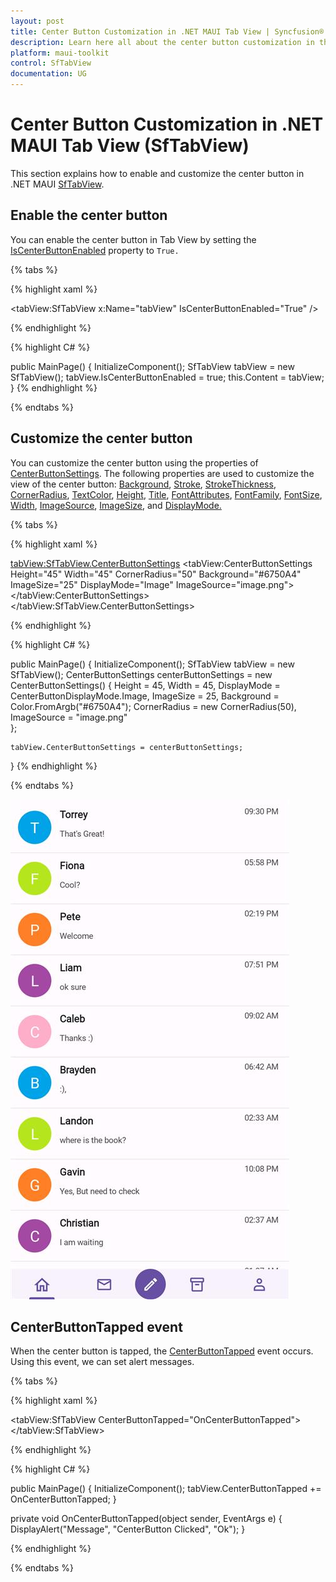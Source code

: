 ```yaml
---
layout: post
title: Center Button Customization in .NET MAUI Tab View | Syncfusion®
description: Learn here all about the center button customization in the Syncfusion® .NET MAUI Tab View(SfTabView) control.
platform: maui-toolkit
control: SfTabView
documentation: UG
---
```


# Center Button Customization in .NET MAUI Tab View (SfTabView)

This section explains how to enable and customize the center button in .NET MAUI [SfTabView](https://help.syncfusion.com/cr/maui-toolkit/Syncfusion.Maui.Toolkit.TabView.SfTabView.html).

## Enable the center button 

You can enable the center button in Tab View by setting the [IsCenterButtonEnabled](https://help.syncfusion.com/cr/maui-toolkit/Syncfusion.Maui.Toolkit.TabView.SfTabView.html#Syncfusion_Maui_Toolkit_TabView_SfTabView_IsCenterButtonEnabled) property to `True.`

{% tabs %}

{% highlight xaml %}

<tabView:SfTabView x:Name="tabView"
                   IsCenterButtonEnabled="True" />

{% endhighlight %}

{% highlight C# %}

public MainPage()
{
    InitializeComponent();
    SfTabView tabView = new SfTabView();
    tabView.IsCenterButtonEnabled = true;
    this.Content = tabView;
}
{% endhighlight %}

{% endtabs %}

## Customize the center button

You can customize the center button using the properties of [CenterButtonSettings](https://help.syncfusion.com/cr/maui-toolkit/Syncfusion.Maui.Toolkit.TabView.CenterButtonSettings.html). The following properties are used to customize the view of the center button: [Background](https://help.syncfusion.com/cr/maui-toolkit/Syncfusion.Maui.Toolkit.TabView.CenterButtonSettings.html#Syncfusion_Maui_Toolkit_TabView_CenterButtonSettings_Background), [Stroke](https://help.syncfusion.com/cr/maui-toolkit/Syncfusion.Maui.Toolkit.TabView.CenterButtonSettings.html#Syncfusion_Maui_Toolkit_TabView_CenterButtonSettings_Stroke), [StrokeThickness](https://help.syncfusion.com/cr/maui-toolkit/Syncfusion.Maui.Toolkit.TabView.CenterButtonSettings.html#Syncfusion_Maui_Toolkit_TabView_CenterButtonSettings_StrokeThickness), [CornerRadius](https://help.syncfusion.com/cr/maui-toolkit/Syncfusion.Maui.Toolkit.TabView.CenterButtonSettings.html#Syncfusion_Maui_Toolkit_TabView_CenterButtonSettings_CornerRadius), [TextColor](https://help.syncfusion.com/cr/maui-toolkit/Syncfusion.Maui.Toolkit.TabView.CenterButtonSettings.html#Syncfusion_Maui_Toolkit_TabView_CenterButtonSettings_TextColor), [Height](https://help.syncfusion.com/cr/maui-toolkit/Syncfusion.Maui.Toolkit.TabView.CenterButtonSettings.html#Syncfusion_Maui_Toolkit_TabView_CenterButtonSettings_Height), [Title](https://help.syncfusion.com/cr/maui-toolkit/Syncfusion.Maui.Toolkit.TabView.CenterButtonSettings.html#Syncfusion_Maui_Toolkit_TabView_CenterButtonSettings_Title), [FontAttributes](https://help.syncfusion.com/cr/maui-toolkit/Syncfusion.Maui.Toolkit.TabView.CenterButtonSettings.html#Syncfusion_Maui_Toolkit_TabView_CenterButtonSettings_FontAttributes), [FontFamily](https://help.syncfusion.com/cr/maui-toolkit/Syncfusion.Maui.Toolkit.TabView.CenterButtonSettings.html#Syncfusion_Maui_Toolkit_TabView_CenterButtonSettings_FontFamily), [FontSize](https://help.syncfusion.com/cr/maui-toolkit/Syncfusion.Maui.Toolkit.TabView.CenterButtonSettings.html#Syncfusion_Maui_Toolkit_TabView_CenterButtonSettings_FontSize), [Width](https://help.syncfusion.com/cr/maui-toolkit/Syncfusion.Maui.Toolkit.TabView.CenterButtonSettings.html#Syncfusion_Maui_Toolkit_TabView_CenterButtonSettings_Width), [ImageSource](https://help.syncfusion.com/cr/maui-toolkit/Syncfusion.Maui.Toolkit.TabView.CenterButtonSettings.html#Syncfusion_Maui_Toolkit_TabView_CenterButtonSettings_ImageSource), [ImageSize](https://help.syncfusion.com/cr/maui-toolkit/Syncfusion.Maui.Toolkit.TabView.CenterButtonSettings.html#Syncfusion_Maui_Toolkit_TabView_CenterButtonSettings_ImageSize), and [DisplayMode.](https://help.syncfusion.com/cr/maui-toolkit/Syncfusion.Maui.Toolkit.TabView.CenterButtonSettings.html#Syncfusion_Maui_Toolkit_TabView_CenterButtonSettings_DisplayMode)

{% tabs %}

{% highlight xaml %}

<tabView:SfTabView.CenterButtonSettings>
  <tabView:CenterButtonSettings Height="45"
                                Width="45"
                                CornerRadius="50"
                                Background="#6750A4"
                                ImageSize="25"
                                DisplayMode="Image"
                                ImageSource="image.png">
  </tabView:CenterButtonSettings>
</tabView:SfTabView.CenterButtonSettings>

{% endhighlight %}

{% highlight C# %}

public MainPage()
{
    InitializeComponent();
    SfTabView tabView = new SfTabView();
    CenterButtonSettings centerButtonSettings = new CenterButtonSettings()
    {
        Height = 45,
        Width = 45,
        DisplayMode = CenterButtonDisplayMode.Image,
        ImageSize = 25,
        Background = Color.FromArgb("#6750A4");
        CornerRadius = new CornerRadius(50),
        ImageSource = "image.png"        
    };

    tabView.CenterButtonSettings = centerButtonSettings;
}
{% endhighlight %}

{% endtabs %}

![Customize the center button](images/CenterButton-Customizaton.jpg) 

## CenterButtonTapped event

When the center button is tapped, the [CenterButtonTapped](https://help.syncfusion.com/cr/maui-toolkit/Syncfusion.Maui.Toolkit.TabView.SfTabView.html#Syncfusion_Maui_Toolkit_TabView_SfTabView_CenterButtonTapped) event occurs. Using this event, we can set alert messages.

{% tabs %}

{% highlight xaml %}

<tabView:SfTabView CenterButtonTapped="OnCenterButtonTapped">
</tabView:SfTabView>

{% endhighlight %}

{% highlight C# %}

public MainPage()
{
    InitializeComponent();
    tabView.CenterButtonTapped += OnCenterButtonTapped;
}

private void OnCenterButtonTapped(object sender, EventArgs e)
{
    DisplayAlert("Message", "CenterButton Clicked", "Ok");
}

{% endhighlight %}

{% endtabs %}
